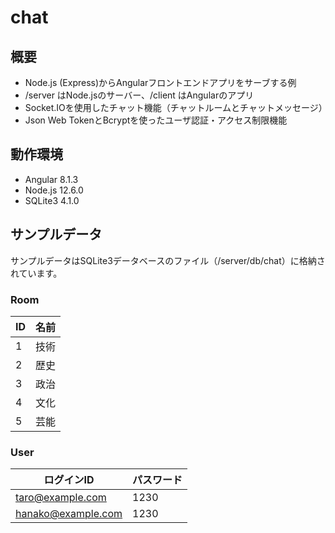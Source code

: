 # chat

## 概要

- Node.js (Express)からAngularフロントエンドアプリをサーブする例
- /server はNode.jsのサーバー、/client はAngularのアプリ
- Socket.IOを使用したチャット機能（チャットルームとチャットメッセージ）
- Json Web TokenとBcryptを使ったユーザ認証・アクセス制限機能

## 動作環境

- Angular 8.1.3
- Node.js 12.6.0
- SQLite3 4.1.0


## サンプルデータ

サンプルデータはSQLite3データベースのファイル（/server/db/chat）に格納されています。

### Room

|ID|名前|
|-|-|
|1|技術|
|2|歴史|
|3|政治|
|4|文化|
|5|芸能|

### User

|ログインID|パスワード|
|-|-|
|taro@example.com|1230|
|hanako@example.com|1230|
